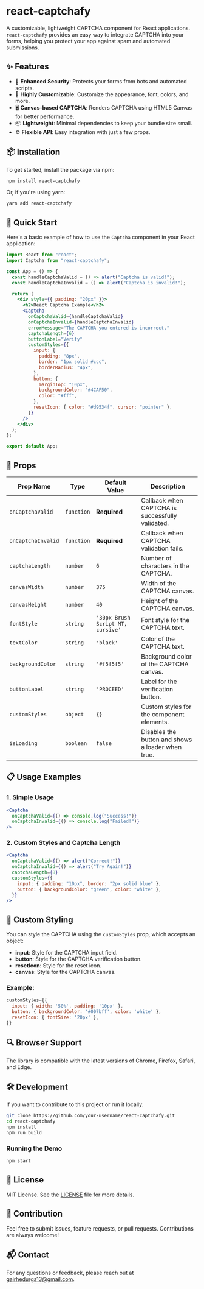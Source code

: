 # react-captchafy

A customizable, lightweight CAPTCHA component for React applications. `react-captchafy` provides an easy way to integrate CAPTCHA into your forms, helping you protect your app against spam and automated submissions.

## ✨ Features

- 🔐 **Enhanced Security**: Protects your forms from bots and automated scripts.
- 🎨 **Highly Customizable**: Customize the appearance, font, colors, and more.
- 🖥️ **Canvas-based CAPTCHA**: Renders CAPTCHA using HTML5 Canvas for better performance.
- 📦 **Lightweight**: Minimal dependencies to keep your bundle size small.
- ⚙️ **Flexible API**: Easy integration with just a few props.

## 📦 Installation

To get started, install the package via npm:

```bash
npm install react-captchafy
```

Or, if you're using yarn:

```bash
yarn add react-captchafy
```

## 🚀 Quick Start

Here's a basic example of how to use the `Captcha` component in your React application:

```jsx
import React from "react";
import Captcha from "react-captchafy";

const App = () => {
  const handleCaptchaValid = () => alert("Captcha is valid!");
  const handleCaptchaInvalid = () => alert("Captcha is invalid!");

  return (
    <div style={{ padding: "20px" }}>
      <h2>React Captcha Example</h2>
      <Captcha
        onCaptchaValid={handleCaptchaValid}
        onCaptchaInvalid={handleCaptchaInvalid}
        errorMessage="The CAPTCHA you entered is incorrect."
        captchaLength={6}
        buttonLabel="Verify"
        customStyles={{
          input: {
            padding: "8px",
            border: "1px solid #ccc",
            borderRadius: "4px",
          },
          button: {
            marginTop: "10px",
            backgroundColor: "#4CAF50",
            color: "#fff",
          },
          resetIcon: { color: "#d9534f", cursor: "pointer" },
        }}
      />
    </div>
  );
};

export default App;
```

## 🔧 Props

| Prop Name          | Type       | Default Value                     | Description                                       |
| ------------------ | ---------- | --------------------------------- | ------------------------------------------------- |
| `onCaptchaValid`   | `function` | **Required**                      | Callback when CAPTCHA is successfully validated.  |
| `onCaptchaInvalid` | `function` | **Required**                      | Callback when CAPTCHA validation fails.           |
| `captchaLength`    | `number`   | `6`                               | Number of characters in the CAPTCHA.              |
| `canvasWidth`      | `number`   | `375`                             | Width of the CAPTCHA canvas.                      |
| `canvasHeight`     | `number`   | `40`                              | Height of the CAPTCHA canvas.                     |
| `fontStyle`        | `string`   | `'30px Brush Script MT, cursive'` | Font style for the CAPTCHA text.                  |
| `textColor`        | `string`   | `'black'`                         | Color of the CAPTCHA text.                        |
| `backgroundColor`  | `string`   | `'#f5f5f5'`                       | Background color of the CAPTCHA canvas.           |
| `buttonLabel`      | `string`   | `'PROCEED'`                       | Label for the verification button.                |
| `customStyles`     | `object`   | `{}`                              | Custom styles for the component elements.         |
| `isLoading`        | `boolean`  | `false`                           | Disables the button and shows a loader when true. |

## 📋 Usage Examples

### 1. Simple Usage

```jsx
<Captcha
  onCaptchaValid={() => console.log("Success!")}
  onCaptchaInvalid={() => console.log("Failed!")}
/>
```

### 2. Custom Styles and Captcha Length

```jsx
<Captcha
  onCaptchaValid={() => alert("Correct!")}
  onCaptchaInvalid={() => alert("Try Again!")}
  captchaLength={8}
  customStyles={{
    input: { padding: "10px", border: "2px solid blue" },
    button: { backgroundColor: "green", color: "white" },
  }}
/>
```

## 🎨 Custom Styling

You can style the CAPTCHA using the `customStyles` prop, which accepts an object:

- **input**: Style for the CAPTCHA input field.
- **button**: Style for the CAPTCHA verification button.
- **resetIcon**: Style for the reset icon.
- **canvas**: Style for the CAPTCHA canvas.

### Example:

```jsx
customStyles={{
  input: { width: '50%', padding: '10px' },
  button: { backgroundColor: '#007bff', color: 'white' },
  resetIcon: { fontSize: '20px' },
}}
```

## 🔍 Browser Support

The library is compatible with the latest versions of Chrome, Firefox, Safari, and Edge.

## 🛠️ Development

If you want to contribute to this project or run it locally:

```bash
git clone https://github.com/your-username/react-captchafy.git
cd react-captchafy
npm install
npm run build
```

### Running the Demo

```bash
npm start
```

## 📄 License

MIT License. See the [LICENSE](./LICENSE) file for more details.

## 🙌 Contribution

Feel free to submit issues, feature requests, or pull requests. Contributions are always welcome!

## 📬 Contact

For any questions or feedback, please reach out at [gairhedurga13@gmail.com](mailto:gairhedurga13@gmail.com).
